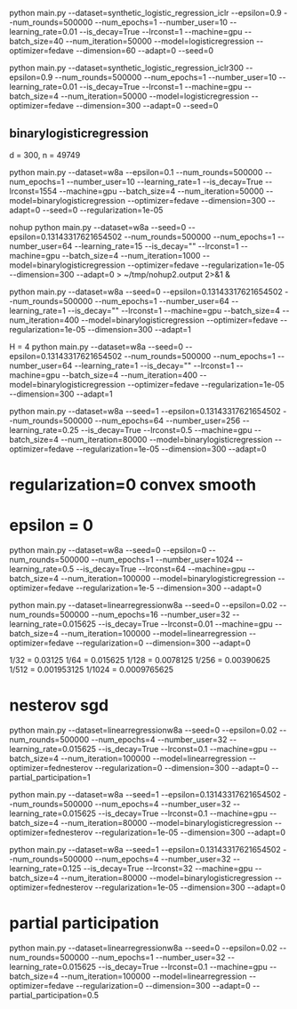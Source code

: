 


python main.py --dataset=synthetic_logistic_regression_iclr --epsilon=0.9 --num_rounds=500000 --num_epochs=1 --number_user=10 --learning_rate=0.01 --is_decay=True --lrconst=1 --machine=gpu --batch_size=40 --num_iteration=50000 --model=logisticregression --optimizer=fedave --dimension=60 --adapt=0 --seed=0




python main.py --dataset=synthetic_logistic_regression_iclr300 --epsilon=0.9 --num_rounds=500000 --num_epochs=1 --number_user=10 --learning_rate=0.01 --is_decay=True --lrconst=1 --machine=gpu --batch_size=4 --num_iteration=50000 --model=logisticregression --optimizer=fedave --dimension=300 --adapt=0 --seed=0




## binarylogisticregression
d = 300, n = 49749

python main.py --dataset=w8a --epsilon=0.1 --num_rounds=500000 --num_epochs=1 --number_user=10 --learning_rate=1 --is_decay=True --lrconst=1554 --machine=gpu --batch_size=4 --num_iteration=50000 --model=binarylogisticregression --optimizer=fedave --dimension=300 --adapt=0 --seed=0 --regularization=1e-05


nohup python main.py --dataset=w8a --seed=0 --epsilon=0.13143317621654502 --num_rounds=500000 --num_epochs=1 --number_user=64 --learning_rate=15 --is_decay="" --lrconst=1 --machine=gpu --batch_size=4 --num_iteration=1000 --model=binarylogisticregression --optimizer=fedave --regularization=1e-05 --dimension=300 --adapt=0 > ~/tmp/nohup2.output 2>&1 &


python main.py --dataset=w8a --seed=0 --epsilon=0.13143317621654502 --num_rounds=500000 --num_epochs=1 --number_user=64 --learning_rate=1 --is_decay="" --lrconst=1 --machine=gpu --batch_size=4 --num_iteration=400 --model=binarylogisticregression --optimizer=fedave --regularization=1e-05 --dimension=300 --adapt=1


H = 4
python main.py --dataset=w8a --seed=0 --epsilon=0.13143317621654502 --num_rounds=500000 --num_epochs=1 --number_user=64 --learning_rate=1 --is_decay="" --lrconst=1 --machine=gpu --batch_size=4 --num_iteration=400 --model=binarylogisticregression --optimizer=fedave --regularization=1e-05 --dimension=300 --adapt=1


python main.py --dataset=w8a --seed=1 --epsilon=0.13143317621654502 --num_rounds=500000 --num_epochs=64 --number_user=256 --learning_rate=0.25 --is_decay=True --lrconst=0.5 --machine=gpu --batch_size=4 --num_iteration=80000 --model=binarylogisticregression --optimizer=fedave --regularization=1e-05 --dimension=300 --adapt=0

# regularization=0 convex smooth



# epsilon = 0
python main.py --dataset=w8a --seed=0 --epsilon=0 --num_rounds=500000 --num_epochs=1 --number_user=1024 --learning_rate=0.5 --is_decay=True --lrconst=64 --machine=gpu --batch_size=4 --num_iteration=100000 --model=binarylogisticregression --optimizer=fedave --regularization=1e-5 --dimension=300 --adapt=0



python main.py --dataset=linearregressionw8a --seed=0 --epsilon=0.02 --num_rounds=500000 --num_epochs=16 --number_user=32 --learning_rate=0.015625 --is_decay=True --lrconst=0.01 --machine=gpu --batch_size=4 --num_iteration=100000 --model=linearregression --optimizer=fedave --regularization=0 --dimension=300 --adapt=0

1/32 = 0.03125
1/64 = 0.015625
1/128 = 0.0078125
1/256 = 0.00390625
1/512 = 0.001953125
1/1024 = 0.0009765625


# nesterov sgd
python main.py --dataset=linearregressionw8a --seed=0 --epsilon=0.02 --num_rounds=500000 --num_epochs=4 --number_user=32 --learning_rate=0.015625 --is_decay=True --lrconst=0.1 --machine=gpu --batch_size=4 --num_iteration=100000 --model=linearregression --optimizer=fednesterov --regularization=0 --dimension=300 --adapt=0 --partial_participation=1


python main.py --dataset=w8a --seed=1 --epsilon=0.13143317621654502 --num_rounds=500000 --num_epochs=4 --number_user=32 --learning_rate=0.015625 --is_decay=True --lrconst=0.1 --machine=gpu --batch_size=4 --num_iteration=80000 --model=binarylogisticregression --optimizer=fednesterov --regularization=1e-05 --dimension=300 --adapt=0

python main.py --dataset=w8a --seed=1 --epsilon=0.13143317621654502 --num_rounds=500000 --num_epochs=4 --number_user=32 --learning_rate=0.125 --is_decay=True --lrconst=32 --machine=gpu --batch_size=4 --num_iteration=80000 --model=binarylogisticregression --optimizer=fednesterov --regularization=1e-05 --dimension=300 --adapt=0

# partial participation
python main.py --dataset=linearregressionw8a --seed=0 --epsilon=0.02 --num_rounds=500000 --num_epochs=1 --number_user=32 --learning_rate=0.015625 --is_decay=True --lrconst=0.1 --machine=gpu --batch_size=4 --num_iteration=100000 --model=linearregression --optimizer=fedave --regularization=0 --dimension=300 --adapt=0 --partial_participation=0.5








